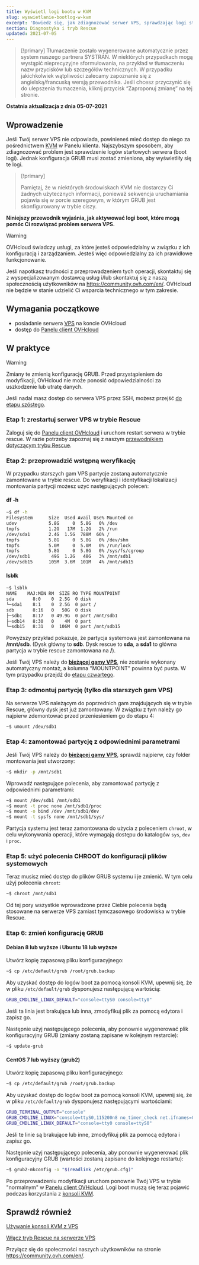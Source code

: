 ```yaml
---
title: Wyświetl logi bootu w KVM
slug: wyswietlanie-bootlog-w-kvm
excerpt: 'Dowiedz się, jak zdiagnozować serwer VPS, sprawdzając logi startowe (boot logs)'
section: Diagnostyka i tryb Rescue
updated: 2021-07-05
---
```


> [!primary]
> Tłumaczenie zostało wygenerowane automatycznie przez system naszego partnera SYSTRAN. W niektórych przypadkach mogą wystąpić nieprecyzyjne sformułowania, na przykład w tłumaczeniu nazw przycisków lub szczegółów technicznych. W przypadku jakichkolwiek wątpliwości zalecamy zapoznanie się z angielską/francuską wersją przewodnika. Jeśli chcesz przyczynić się do ulepszenia tłumaczenia, kliknij przycisk “Zaproponuj zmianę” na tej stronie.
> 

**Ostatnia aktualizacja z dnia 05-07-2021**

## Wprowadzenie

Jeśli Twój serwer VPS nie odpowiada, powinieneś mieć dostęp do niego za pośrednictwem [KVM](../kvm_na_serwerach_vps/) w Panelu klienta. Najszybszym sposobem, aby zdiagnozować problem jest sprawdzenie logów startowych serwera (boot logi). Jednak konfiguracja GRUB musi zostać zmieniona, aby wyświetliły się te logi. 

> [!primary]
>
> Pamiętaj, że w niektórych środowiskach KVM nie dostarczy Ci żadnych użytecznych informacji, ponieważ sekwencja uruchamiania pojawia się w porcie szeregowym, w którym GRUB jest skonfigurowany w trybie ciszy.
>

**Niniejszy przewodnik wyjaśnia, jak aktywować logi boot, które mogą pomóc Ci rozwiązać problem serwera VPS.**

> [!warning]
> OVHcloud świadczy usługi, za które jesteś odpowiedzialny w związku z ich konfiguracją i zarządzaniem. Jesteś więc odpowiedzialny za ich prawidłowe funkcjonowanie.
>
>Jeśli napotkasz trudności z przeprowadzeniem tych operacji, skontaktuj się z wyspecjalizowanym dostawcą usług i/lub skontaktuj się z naszą społecznością użytkowników na <https://community.ovh.com/en/>. OVHcloud nie będzie w stanie udzielić Ci wsparcia technicznego w tym zakresie.
>

## Wymagania początkowe

- posiadanie serwera [VPS](https://www.ovhcloud.com/pl/vps/) na koncie OVHcloud
- dostęp do [Panelu client OVHcloud](https://www.ovh.com/auth/?action=gotomanager&from=https://www.ovh.pl/&ovhSubsidiary=pl)

## W praktyce

> [!warning]
>
> Zmiany te zmienią konfigurację GRUB. Przed przystąpieniem do modyfikacji, OVHcloud nie może ponosić odpowiedzialności za uszkodzenie lub utratę danych.
>

Jeśli nadal masz dostęp do serwera VPS przez SSH, możesz przejść [do etapu szóstego](#step6).

### Etap 1: zrestartuj serwer VPS w trybie Rescue

Zaloguj się do [Panelu client OVHcloud](https://www.ovh.com/auth/?action=gotomanager&from=https://www.ovh.pl/&ovhSubsidiary=pl) i uruchom restart serwera w trybie rescue. W razie potrzeby zapoznaj się z naszym [przewodnikiem dotyczącym trybu Rescue](../rescue/).

### Etap 2: przeprowadzić wstępną weryfikację

W przypadku starszych gam VPS partycje zostaną automatycznie zamontowane w trybie rescue. Do weryfikacji i identyfikacji lokalizacji montowania partycji możesz użyć następujących poleceń:

#### **df -h**

```sh
~$ df -h
Filesystem      Size  Used Avail Use% Mounted on
udev            5.8G     0  5.8G   0% /dev
tmpfs           1.2G   17M  1.2G   2% /run
/dev/sda1       2.4G  1.5G  788M  66% /
tmpfs           5.8G     0  5.8G   0% /dev/shm
tmpfs           5.0M     0  5.0M   0% /run/lock
tmpfs           5.8G     0  5.8G   0% /sys/fs/cgroup
/dev/sdb1        49G  1.2G   48G   3% /mnt/sdb1
/dev/sdb15      105M  3.6M  101M   4% /mnt/sdb15
```

#### **lsblk**

```sh
~$ lsblk
NAME    MAJ:MIN RM  SIZE RO TYPE MOUNTPOINT
sda       8:0    0  2.5G  0 disk
└─sda1    8:1    0  2.5G  0 part /
sdb       8:16   0   50G  0 disk
├─sdb1    8:17   0 49.9G  0 part /mnt/sdb1
├─sdb14   8:30   0    4M  0 part
└─sdb15   8:31   0  106M  0 part /mnt/sdb15
```

Powyższy przykład pokazuje, że partycja systemowa jest zamontowana na **/mnt/sdb**. (Dysk główny to **sdb**. Dysk rescue to **sda**, a **sda1** to główna partycja w trybie rescue zamontowana na **/**).

Jeśli Twój VPS należy do [**bieżącej gamy VPS**](https://www.ovhcloud.com/pl/vps/), nie zostanie wykonany automatyczny montaż, a kolumna "MOUNTPOINT" powinna być pusta. W tym przypadku przejdź do [etapu czwartego](#step4).

### Etap 3: odmontuj partycję (tylko dla starszych gam VPS)

Na serwerze VPS należącym do poprzednich gam znajdujących się w trybie Rescue, główny dysk jest już zamontowany. W związku z tym należy go najpierw zdemontować przed przeniesieniem go do etapu 4:

```sh
~$ umount /dev/sdb1
```

### Etap 4: zamontować partycję z odpowiednimi parametrami <a name="step4"></a>

Jeśli Twój VPS należy do [**bieżącej gamy VPS**](https://www.ovhcloud.com/pl/vps/), sprawdź najpierw, czy folder montowania jest utworzony:

```sh
~$ mkdir -p /mnt/sdb1
```

Wprowadź następujące polecenia, aby zamontować partycję z odpowiednimi parametrami:

```sh
~$ mount /dev/sdb1 /mnt/sdb1
~$ mount -t proc none /mnt/sdb1/proc
~$ mount -o bind /dev /mnt/sdb1/dev
~$ mount -t sysfs none /mnt/sdb1/sys/
```

Partycja systemu jest teraz zamontowana do użycia z poleceniem `chroot`, w celu wykonywania operacji, które wymagają dostępu do katalogów `sys`, `dev` i `proc`.

### Etap 5: użyć polecenia CHROOT do konfiguracji plików systemowych

Teraz musisz mieć dostęp do plików GRUB systemu i je zmienić. W tym celu użyj polecenia `chroot`:

```sh
~$ chroot /mnt/sdb1
```

Od tej pory wszystkie wprowadzone przez Ciebie polecenia będą stosowane na serwerze VPS zamiast tymczasowego środowiska w trybie Rescue.

### Etap 6: zmień konfigurację GRUB <a name="step6"></a>

#### **Debian 8 lub wyższe i Ubuntu 18 lub wyższe**

Utwórz kopię zapasową pliku konfiguracyjnego:

```sh
~$ cp /etc/default/grub /root/grub.backup
```

Aby uzyskać dostęp do logów boot za pomocą konsoli KVM, upewnij się, że w pliku `/etc/default/grub` dysponujesz następującą wartością:

```sh
GRUB_CMDLINE_LINUX_DEFAULT="console=ttyS0 console=tty0"
```

Jeśli ta linia jest brakująca lub inna, zmodyfikuj plik za pomocą edytora i zapisz go.

Następnie użyj następującego polecenia, aby ponownie wygenerować plik konfiguracyjny GRUB (zmiany zostaną zapisane w kolejnym restarcie):

```sh
~$ update-grub
```

#### **CentOS 7 lub wyższy (grub2)**

Utwórz kopię zapasową pliku konfiguracyjnego:

```sh
~$ cp /etc/default/grub /root/grub.backup
```

Aby uzyskać dostęp do logów boot za pomocą konsoli KVM, upewnij się, że w pliku `/etc/default/grub` dysponujesz następującymi wartościami:

```sh
GRUB_TERMINAL_OUTPUT="console"
GRUB_CMDLINE_LINUX="console=ttyS0,115200n8 no_timer_check net.ifnames=0 crashkernel=auto rhgb"
GRUB_CMDLINE_LINUX_DEFAULT="console=tty0 console=ttyS0"
```

Jeśli te linie są brakujące lub inne, zmodyfikuj plik za pomocą edytora i zapisz go.

Następnie użyj następującego polecenia, aby ponownie wygenerować plik konfiguracyjny GRUB (wartości zostaną zapisane do kolejnego restartu):

```sh
~$ grub2-mkconfig -o "$(readlink /etc/grub.cfg)"
```

Po przeprowadzeniu modyfikacji uruchom ponownie Twój VPS w trybie "normalnym" w [Panelu client OVHcloud](https://www.ovh.com/auth/?action=gotomanager&from=https://www.ovh.pl/&ovhSubsidiary=pl). Logi boot muszą się teraz pojawić podczas korzystania z [konsoli KVM](../kvm_na_serwerach_vps/).

## Sprawdź również

[Używanie konsoli KVM z VPS](../kvm_na_serwerach_vps/)

[Włącz tryb Rescue na serwerze VPS](../rescue/)

Przyłącz się do społeczności naszych użytkowników na stronie <https://community.ovh.com/en/>.
